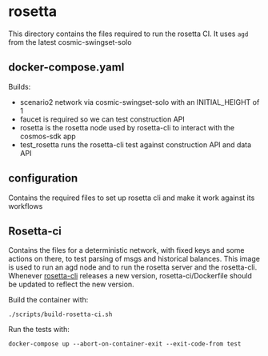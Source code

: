 # rosetta

This directory contains the files required to run the rosetta CI. It uses `agd` from the latest cosmic-swingset-solo

## docker-compose.yaml

Builds:

* scenario2 network via cosmic-swingset-solo with an INITIAL_HEIGHT of 1
* faucet is required so we can test construction API
* rosetta is the rosetta node used by rosetta-cli to interact with the cosmos-sdk app
* test_rosetta runs the rosetta-cli test against construction API and data API

## configuration

Contains the required files to set up rosetta cli and make it work against its workflows

## Rosetta-ci

Contains the files for a deterministic network, with fixed keys and some actions on there, to test parsing of msgs and historical balances.  This image is used to run an agd node and to run the rosetta server and the rosetta-cli.
Whenever [rosetta-cli](https://github.com/coinbase/rosetta-cli) releases a new version, rosetta-ci/Dockerfile should be updated to reflect the new version.

Build the container with:

```
./scripts/build-rosetta-ci.sh
```

Run the tests with:

```
docker-compose up --abort-on-container-exit --exit-code-from test
```